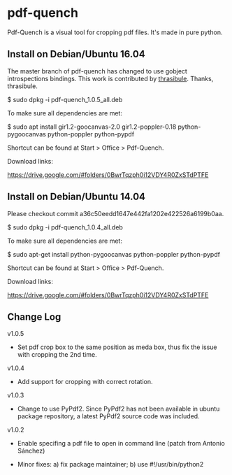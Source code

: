 # pdf-quench

Pdf-Quench is a visual tool for cropping pdf files. It's made in pure python.

## Install on Debian/Ubuntu 16.04

The master branch of pdf-quench has changed to use gobject introspections
bindings. This work is contributed by
[thrasibule](https://github.com/thrasibule). Thanks, thrasibule.

$ sudo dpkg -i pdf-quench_1.0.5_all.deb

To make sure all dependencies are met:

$ sudo apt install gir1.2-goocanvas-2.0 gir1.2-poppler-0.18 python-pygoocanvas
  python-poppler python-pypdf

Shortcut can be found at Start > Office > Pdf-Quench.

Download links:

https://drive.google.com/#folders/0BwrTqzph0i12VDY4R0ZxSTdPTFE

## Install on Debian/Ubuntu 14.04

Please checkout commit a36c50eedd1647e442fa1202e422526a6199b0aa.

$ sudo dpkg -i pdf-quench_1.0.4_all.deb

To make sure all dependencies are met:

$ sudo apt-get install python-pygoocanvas python-poppler python-pypdf

Shortcut can be found at Start > Office > Pdf-Quench.

Download links:

https://drive.google.com/#folders/0BwrTqzph0i12VDY4R0ZxSTdPTFE

## Change Log

v1.0.5

- Set pdf crop box to the same position as meda box, thus fix the issue with
	cropping the 2nd time.

v1.0.4

- Add support for cropping with correct rotation.

v1.0.3

- Change to use PyPdf2. Since PyPdf2 has not been available in ubuntu package
	repository, a latest PyPdf2 source code was included.

v1.0.2

- Enable specifing a pdf file to open in command line (patch from Antonio
	Sánchez)

- Minor fixes: a) fix package maintainer; b) use #!/usr/bin/python2

